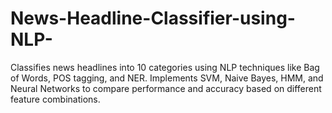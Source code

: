 # News-Headline-Classifier-using-NLP-
Classifies news headlines into 10 categories using NLP techniques like Bag of Words, POS tagging, and NER. Implements SVM, Naive Bayes, HMM, and Neural Networks to compare performance and accuracy based on different feature combinations.
